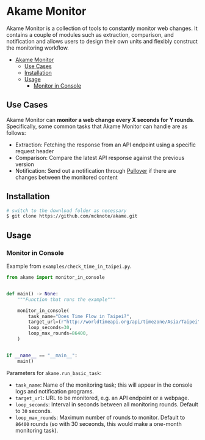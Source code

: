 # Akame Monitor

Akame Monitor is a collection of tools to constantly monitor web changes. It contains a couple of modules such as extraction, comparison, and notification and allows users to design their own units and flexibly construct the monitoring workflow.

- [Akame Monitor](#akame-monitor)
  - [Use Cases](#use-cases)
  - [Installation](#installation)
  - [Usage](#usage)
    - [Monitor in Console](#monitor-in-console)

## Use Cases

Akame Monitor can **monitor a web change every X seconds for Y rounds**. Specifically, some common tasks that Akame Monitor can handle are as follows:

- Extraction: Fetching the response from an API endpoint using a specific request header
- Comparison: Compare the latest API response against the previous version
- Notification: Send out a notification through [Pullover](https://pushover.net/) if there are changes between the monitored content

## Installation

```bash
# switch to the download folder as necessary
$ git clone https://github.com/mcknote/akame.git
```

## Usage

### Monitor in Console

Example from `examples/check_time_in_taipei.py`.

```python
from akame import monitor_in_console


def main() -> None:
    """Function that runs the example"""

    monitor_in_console(
        task_name="Does Time Flow in Taipei?",
        target_url=(r"http://worldtimeapi.org/api/timezone/Asia/Taipei"),
        loop_seconds=30,
        loop_max_rounds=86400,
    )


if __name__ == "__main__":
    main()

```

Parameters for `akame.run_basic_task`:

- `task_name`: Name of the monitoring task; this will appear in the console logs and notification programs.
- `target_url`: URL to be monitored, e.g. an API endpoint or a webpage.
- `loop_seconds`: Interval in seconds between all monitoring rounds. Default to `30` seconds.
- `loop_max_rounds`: Maximum number of rounds to monitor. Default to `86400` rounds (so with 30 seceonds, this would make a one-month monitoring task).
